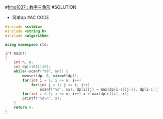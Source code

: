 #[hiho1037 : 数字三角形](http://hihocoder.com/problemset/problem/1037)
#SOLUTION
+ 简单dp
#AC CODE
```c++
#include <cstdio>
#include <string.h>
#include <algorithm>

using namespace std;

int main()
{
    int n, x;
    int dp[110][110];    
    while(~scanf("%d", &n)) {
        memset(dp, 0, sizeof(dp));
        for(int i = 1; i <= n; i++)
            for(int j = 1; j <= i; j++)
                scanf("%d", &x), dp[i][j] = max(dp[i-1][j-1], dp[i-1][j]) + x;
        for(int i = 1; i <= n; i++) x = max(dp[n][i], x);
        printf("%d\n", x);
    }
    return 0;
}
```
